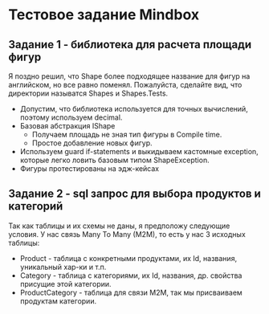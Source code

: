 # Тестовое задание Mindbox

## Задание 1 - библиотека для расчета площади фигур

Я поздно решил, что Shape более подходящее название для фигур на английском, но все равно поменял. Пожалуйста, сделайте вид, что директории называтся Shapes и Shapes.Tests.

* Допустим, что библиотека используется для точных вычислений, поэтому используем decimal.
* Базовая абстракция IShape
  * Получаем площадь не зная тип фигуры в Compile time.
  * Простое добавление новых фигур.
* Используем guard if-statements и выкидываем кастомные exception, которые легко ловить базовым типом ShapeException.
* Фигуры протестированы на эдж-кейсах

## Задание 2 - sql запрос для выбора продуктов и категорий
Так как таблицы и их схемы не даны, я предположу следующие условия.
У нас связь Many To Many (M2M), то есть у нас 3 исходных таблицы:
* Product - таблица с конкретными продуктами, их Id, названия, уникальный хар-ки и т.п.
* Category - таблица с категориями, их Id, названия, др. свойства присущие этой категории.
* ProductCategory - таблица для связи M2M, так мы присваиваем продуктам категории.
